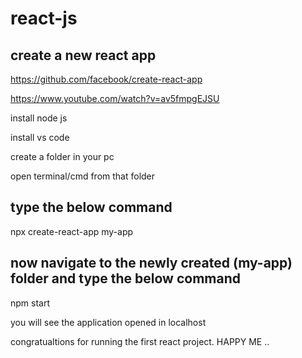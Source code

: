 # react-js
create a new react app
-------------------------
https://github.com/facebook/create-react-app

https://www.youtube.com/watch?v=av5fmpgEJSU


install node js

install vs code

create a folder in your pc

open terminal/cmd from that folder

type the below command
----------------------

npx create-react-app my-app


now navigate to the newly created (my-app) folder 
and type the below command
-------------------------

npm start

you will see the application opened in localhost

congratualtions for running the first react project. HAPPY ME ..
